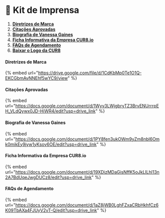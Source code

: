 # 📑 Kit de Imprensa

1. [**Diretrizes de Marca**](press-kit.md#branding-guidelines)
2. [**Citações Aprovadas**](press-kit.md#approved-quotes)
3. [**Biografia de Vanessa Gaines**](press-kit.md#vanessa-gaines-bio)
4. [**Ficha Informativa da Empresa CUR8.io**](press-kit.md#cur8.io-company-fact-sheet)
5. [**FAQs de Agendamento**](press-kit.md#appointment-faqs)
6. [**Baixar o Logo da CUR8**](https://drive.google.com/file/d/1jYJTjQcoioFQFXeP7O_M5wRSJ8Y35IE4/view)

#### Diretrizes de Marca

{% embed url="https://drive.google.com/file/d/1CdKbMp0Te1O1Q-EKCGbmAvNNEhf5wYC9/view" %}

#### Citações Aprovadas

{% embed url="https://docs.google.com/document/d/1Wyv3LWjgbryTZ3BrvENUrrrpEH_VLdQywx0JD-HiWR4/edit?usp=drive_link" %}

#### Biografia de Vanessa Gaines

{% embed url="https://docs.google.com/document/d/1PY8fen3ukOWm9yZm8nbl6Omk0mikEy9jyw1yKsov6OE/edit?usp=drive_link" %}

#### Ficha Informativa da Empresa CUR8.io

{% embed url="https://docs.google.com/document/d/19XDizMDaGisNffK5oJkLILhl13n2A7BdUqeJwgDUCz8/edit?usp=drive_link" %}

#### FAQs de Agendamento

{% embed url="https://docs.google.com/document/d/1aZ8jWB0LghFZxaCRbHkhfCz6K09TbAXa4FJUyV2vT-Q/edit?usp=drive_link" %}